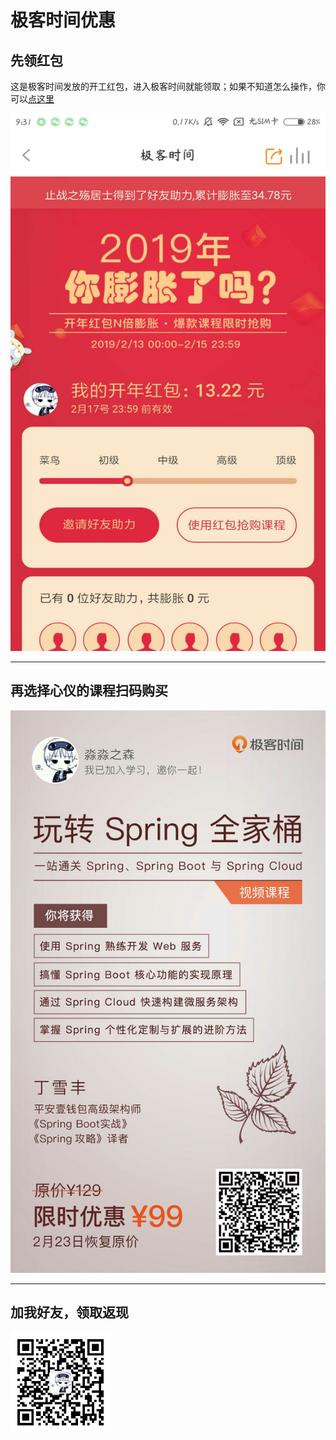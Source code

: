 # 极客时间优惠

## 先领红包 
这是极客时间发放的开工红包，进入极客时间就能领取；如果不知道怎么操作，你可以[点这里](https://promo.geekbang.org/activity/newyear-red-envelope/7pPEI94x6QLtHnx1DBJwt1pVCZX67eFw3_mBijGE530)
<br>

<img width="540" height="860" src="https://github.com/mmzsblog/blog-mmzsit/blob/master/src/image/jike/红包.jpg">







<hr>

## 再选择心仪的课程扫码购买
<img width="621" height="900" src="https://github.com/mmzsblog/blog-mmzsit/blob/master/src/image/jike/Spring全家桶.jpg">



<hr>

## 加我好友，领取返现
![image](./image/mmzsblog.png)